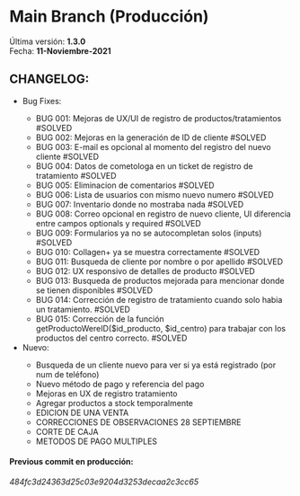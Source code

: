 # Main Branch (Producción)
Última versión: <b>1.3.0</b><br>
Fecha: <b>11-Noviembre-2021</b><br>

<h2>CHANGELOG:</h2>
<ul>
  <li>Bug Fixes:</li>
    <ul>
      <li>BUG 001: Mejoras de UX/UI de registro de productos/tratamientos #SOLVED</li>
      <li>BUG 002: Mejoras en la generación de ID de cliente #SOLVED</li>
      <li>BUG 003: E-mail es opcional al momento del registro del nuevo cliente #SOLVED</li>
      <li>BUG 004: Datos de cometologa en un ticket de registro de tratamiento #SOLVED</li>
      <li>BUG 005: Eliminacion de comentarios #SOLVED</li>
      <li>BUG 006: Lista de usuarios con mismo nuevo numero #SOLVED</li>
      <li>BUG 007: Inventario donde no mostraba nada #SOLVED</li>
      <li>BUG 008: Correo opcional en registro de nuevo cliente, UI diferencia entre campos optionals y required #SOLVED</li>
      <li>BUG 009: Formularios ya no se autocompletan solos (inputs) #SOLVED</li>
      <li>BUG 010: Collagen+ ya se muestra correctamente #SOLVED</li>
      <li>BUG 011: Busqueda de cliente por nombre o por apellido #SOLVED</li>
      <li>BUG 012: UX responsivo de detalles de producto #SOLVED</li>
      <li>BUG 013: Busqueda de productos mejorada para mencionar donde se tienen disponibles #SOLVED</li>
      <li>BUG 014: Corrección de registro de tratamiento cuando solo habia un tratamiento. #SOLVED</li>
      <li>BUG 015: Corrección de la función getProductoWereID($id_producto, $id_centro) para trabajar con los productos del centro correcto. #SOLVED</li>
   </ul>
  <li>Nuevo:</li>
    <ul>
      <li>Busqueda de un cliente nuevo para ver si ya está registrado (por num de teléfono)</li>
      <li>Nuevo método de pago y referencia del pago</li>
      <li>Mejoras en UX de registro tratamiento</li>
      <li>Agregar productos a stock temporalmente</li>
      <li>EDICION DE UNA VENTA</li>
      <li>CORRECCIONES DE OBSERVACIONES 28 SEPTIEMBRE</li>
      <li>CORTE DE CAJA</li>
      <li>METODOS DE PAGO MULTIPLES</li>
   </ul>
 </ul>
 
 
<h4>Previous commit en producción:</h4>
<i>484fc3d24363d25c03e9204d3253decaa2c3cc65</i>
